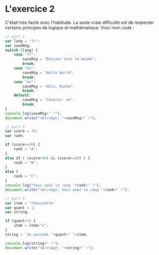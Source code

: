 # L'exercice 2

C'était très facile avec l'habitude. La seule vraie difficulté est de respecter certains principes de logique et mathématique. Voici mon code : 

```javascript
// part 1
var lang = "fr";
var saveMsg;
switch (lang) {
    case "fr":
        saveMsg = "Bonjour tout le monde";
        break;
    case "en":
        saveMsg = "Hello World";
        break;
    case "es":
        saveMsg = "Hola, Mundo";
        break;
    default:
        saveMsg = "Cheatin' uh";
        break;
}
console.log(saveMsg+" !");
document.write("<br/>&gt; "+saveMsg+" !");

// part 2
var score = 70;
var rank;

if (score>=90) {
    rank = "A";
}
else if ( (score<90) && (score>=50) ) {
    rank = "B";
}
else {
    rank = "C";
}
console.log("Vous avez le rang "+rank+" !");
document.write("<br/>&gt; Vous avez le rang "+rank+" !");

// part 3
var item = "chaussette"
var quant = 1;
var string;

if (quant>1) {
    item = item+"s";
}
string = "Je possède "+quant+" "+item;

console.log(string+" !");
document.write("<br/>&gt; "+string+" !");
```